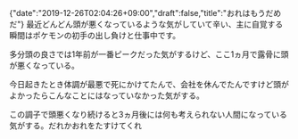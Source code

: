 {"date":"2019-12-26T02:04:26+09:00","draft":false,"title":"おれはもうだめだ"}
最近どんどん頭が悪くなっているような気がしていて辛い、主に自覚する瞬間はポケモンの初手の出し負けと仕事中です。

多分頭の良さでは1年前が一番ピークだった気がするけど、ここ1ヵ月で露骨に頭が悪くなっている。

今日起きたとき体調が最悪で死にかけてたんで、会社を休んでたんですけど頭がよかったらこんなことにはなっていなかった気がする。

この調子で頭悪くなり続けると3ヵ月後には何も考えられない人間になっている気がする。だれかおれをたすけてくれ

